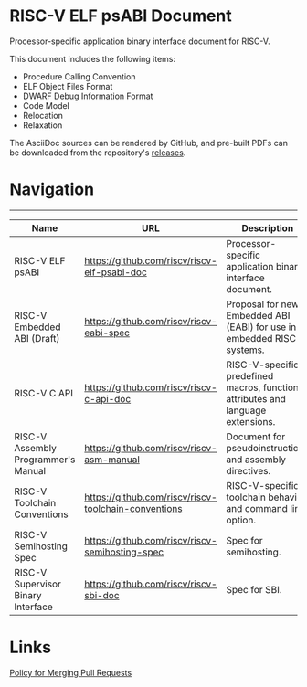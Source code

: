 # RISC-V ELF psABI Document
Processor-specific application binary interface document for RISC-V.

This document includes the following items:
- Procedure Calling Convention
- ELF Object Files Format
- DWARF Debug Information Format
- Code Model
- Relocation
- Relaxation

The AsciiDoc sources can be rendered by GitHub, and pre-built PDFs can be downloaded from the repository's [releases](https://github.com/riscv/riscv-elf-psabi-doc/releases).

# Navigation
----------------------------------------------------------------------------------------------------------
Name                                | URL                                                   | Description
------------------------------------|-------------------------------------------------------|--------------
RISC-V ELF psABI                    | https://github.com/riscv/riscv-elf-psabi-doc          | Processor-specific application binary interface document.
RISC-V Embedded ABI (Draft)         | https://github.com/riscv/riscv-eabi-spec              | Proposal for new Embedded ABI (EABI) for use in embedded RISC-V systems.
RISC-V C API                        | https://github.com/riscv/riscv-c-api-doc              | RISC-V-specific predefined macros, function attributes and language extensions.
RISC-V Assembly Programmer's Manual | https://github.com/riscv/riscv-asm-manual             | Document for pseudoinstructions and assembly directives.
RISC-V Toolchain Conventions        | https://github.com/riscv/riscv-toolchain-conventions  | RISC-V-specific toolchain behavior and command line option.
RISC-V Semihosting Spec             | https://github.com/riscv/riscv-semihosting-spec       | Spec for semihosting.
RISC-V Supervisor Binary Interface  | https://github.com/riscv/riscv-sbi-doc                | Spec for SBI.

# Links
[Policy for Merging Pull Requests](policy.md)
